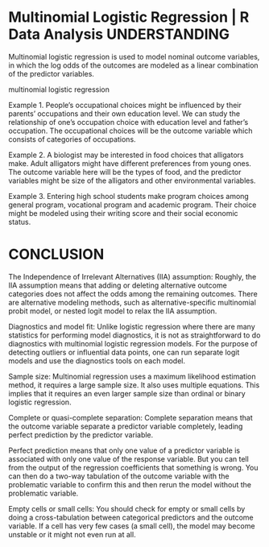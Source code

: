 # Multinomial Logistic Regression | R Data Analysis UNDERSTANDING

Multinomial logistic regression is used to model nominal outcome variables, in which the log odds of the outcomes are modeled as a linear combination of the predictor variables.


multinomial logistic regression

Example 1. People’s occupational choices might be influenced by their parents’ occupations and their own education level. We can study the relationship of one’s occupation choice with education level and father’s occupation. The occupational choices will be the outcome variable which consists of categories of occupations.

Example 2. A biologist may be interested in food choices that alligators make. Adult alligators might have different preferences from young ones. The outcome variable here will be the types of food, and the predictor variables might be size of the alligators and other environmental variables.

Example 3. Entering high school students make program choices among general program, vocational program and academic program. Their choice might be modeled using their writing score and their social economic status.

# CONCLUSION 


The Independence of Irrelevant Alternatives (IIA) assumption: Roughly, the IIA assumption means that adding or deleting alternative outcome categories does not affect the odds among the remaining outcomes. There are alternative modeling methods, such as alternative-specific multinomial probit model, or nested logit model to relax the IIA assumption.

Diagnostics and model fit: Unlike logistic regression where there are many statistics for performing model diagnostics, it is not as straightforward to do diagnostics with multinomial logistic regression models. For the purpose of detecting outliers or influential data points, one can run separate logit models and use the diagnostics tools on each model.

Sample size: Multinomial regression uses a maximum likelihood estimation method, it requires a large sample size. It also uses multiple equations. This implies that it requires an even larger sample size than ordinal or binary logistic regression.

Complete or quasi-complete separation: Complete separation means that the outcome variable separate a predictor variable completely, leading perfect prediction by the predictor variable.

Perfect prediction means that only one value of a predictor variable is associated with only one value of the response variable. But you can tell from the output of the regression coefficients that something is wrong. You can then do a two-way tabulation of the outcome variable with the problematic variable to confirm this and then rerun the model without the problematic variable.

Empty cells or small cells: You should check for empty or small cells by doing a cross-tabulation between categorical predictors and the outcome variable. If a cell has very few cases (a small cell), the model may become unstable or it might not even run at all.
